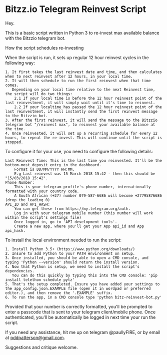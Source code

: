 # Bitzz.io Telegram Reinvest Script

Hey.

This is a basic script written in Python 3 to re-invest max available balance with the Bitzzio telegram bot.

How the script schedules re-investing

When the script is run, it sets up regular 12 hour reinvest cycles in the following way:

    1. It first takes the last reinvest date and time, and then calculates when to next reinvest after 12 hours, in your local time.
    2. It will then schedule to run the first reinvest when that time comes. 
       Depending on your local time relative to the next Reinvest time, the script will do two things:
        2.1 If your local time is before the 12 hour reinvest point of the last reinvestment, it will simply wait until it's time to reinvest.
        2.2 If your localtime has passed the 12 hour reinvest point of the last reinvestment, it will instantly send the first reinvest message to the Bitzzio bot.
    3. After the first reinvest, it will send the message to the Bitzzio telegram bot "/reinvest max", to reinvest your available balance at the time.
    4. Once reinvested, it will set up a recurring schedule for every 12 hours, to repeat the re-invest. This will continue until the script is stopped.

To configure it for your use, you need to configure the following details:

    Last Reinvest Time: This is the last time you reinvested. It'll be the bottom-most deposit entry in the dashboard.
        Format is DD/MM/YYYY HH:MM.
        E.g Last reinvest was 15 March 2018 15:42 - then this should be "15/03/2018 15:42".
    Phone Number: 
        This is your telegram profile's phone number, internationally formatted with your country code.
        A South African (+27) number 079-587-6686 will become +27795876686 (drop the leading 0)
    API_ID and API_HASH:
        You can get these from https://my.telegram.org/auth.
        Log in with your telegram mobile number (this number will work within the script's settings file)
        Once logged in, go to 'API development tools'.
        Create a new app, where you'll get your App api_id and App api_hash.

To install the local environment needed to run the script:

    1. Install Python 3.5+ (https://www.python.org/downloads/)
    2. Insure to add Python to your PATH environment on setup.
    3. Once installed, you should be able to open a CMD console, and typing 'Python --version' should return the install version.
    4. Now that Python is setup, we need to install the script's dependencies.
       You can do this quickly by typing this into the CMD console: 'pip install telethon schedule pytz'
    5. That's the setup completed. Ensure you have added your settings to the app_config.json.EXAMPLE file (open it in wordpad or preferred editor.), and then remove the '.EXAMPLE' suffix.
    6. To run the app, in a CMD console type 'python bitz-reinvest-bot.py'

Provided that your number is correctly formatted, you'll be prompted to enter a passcode that is sent to your telegram client/mobile phone.
Once authenticated, you'll be automatically be logged in next time your run the script.

If you need any assistance, hit me up on telegram @paullyFIRE, or by email at pddpatterson@gmail.com.

Suggestions and critique welcome.
